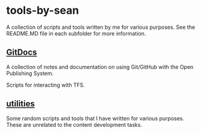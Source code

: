 # tools-by-sean

A collection of scripts and tools written by me for various purposes. See the README.MD file in
each subfolder for more information.

## [GitDocs](GitDocs)

A collection of notes and documentation on using Git/GitHub with the Open Publishing System.

Scripts for interacting with TFS.
## [utilities](utilities)

Some random scripts and tools that I have written for various purposes. These are unrelated to the
content development tasks.
